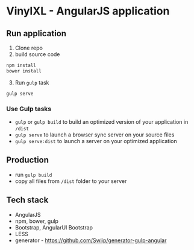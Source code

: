 # VinylXL - AngularJS application



## Run application
1. Clone repo
2. build source code
```bash
npm install
bower install
```
3. Run `gulp` task
```
gulp serve
```

### Use Gulp tasks

* `gulp` or `gulp build` to build an optimized version of your application in `/dist`
* `gulp serve` to launch a browser sync server on your source files
* `gulp serve:dist` to launch a server on your optimized application

## Production
- run `gulp build`
- copy all files from `/dist` folder to your server

## Tech stack
- AngularJS
- npm, bower, gulp
- Bootstrap, AngularUI Bootstrap
- LESS
- generator - https://github.com/Swiip/generator-gulp-angular
